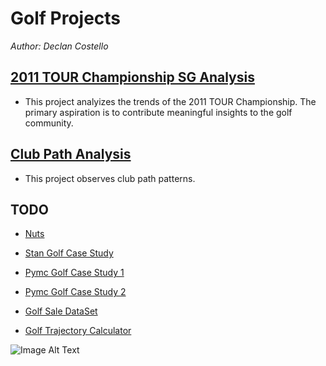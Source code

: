 #  **Golf Projects**

*Author: Declan Costello*

## **[2011 TOUR Championship SG Analysis](https://github.com/dec1costello/Golf/tree/main/TOUR_Championship_2011)**

- This project analyizes the trends of the 2011 TOUR Championship. The primary aspiration is to contribute meaningful insights to the golf community.

## **[Club Path Analysis](https://github.com/dec1costello/Golf/tree/main/Club_Path_Analysis)**

- This project observes club path patterns.


## **TODO**
- [Nuts](https://adamhaber.github.io/post/nuts/)

- [Stan Golf Case Study](https://mc-stan.org/users/documentation/case-studies/golf.html)

- [Pymc Golf Case Study 1](https://www.pymc.io/projects/examples/en/latest/case_studies/putting_workflow.html#id1)
- [Pymc Golf Case Study 2](https://www.pymc.io/projects/examples/en/latest/case_studies/putting_workflow.html)

- [Golf Sale DataSet](https://catalog.data.gov/dataset/louisville-metro-ky-parks-golf-sales-detail)

- [Golf Trajectory Calculator](http://baseball.physics.illinois.edu/trajectory-calculator-golf.html)

![Image Alt Text](https://github.com/dec1costello/Golf/assets/79241861/c0c4d275-2596-49ee-b515-b8794c7bead9)
